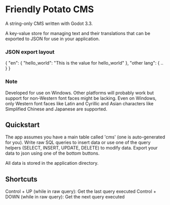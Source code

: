 # Friendly Potato CMS
A string-only CMS written with Godot 3.3.

A key-value store for managing text and their translations that can be exported to JSON for use in your application.

### JSON export layout
{
  "en": {
    "hello_world": "This is the value for hello_world"
  },
  "other lang": {
    ..
  }
}

### Note
Developed for use on Windows. Other platforms will probably work but support for non-Western font faces might be lacking. Even on Windows, only Western font faces like Latin and Cyrillic and Asian characters like Simplified Chinese and Japanese are supported.

## Quickstart
The app assumes you have a main table called 'cms' (one is auto-generated for you). Write raw SQL queries to insert data or use one of the query helpers (SELECT, INSERT, UPDATE, DELETE) to modify data. Export your data to json using one of the bottom buttons.

All data is stored in the application directory.

## Shortcuts
Control + UP (while in raw query): Get the last query executed
Control + DOWN (while in raw query): Get the next query executed

